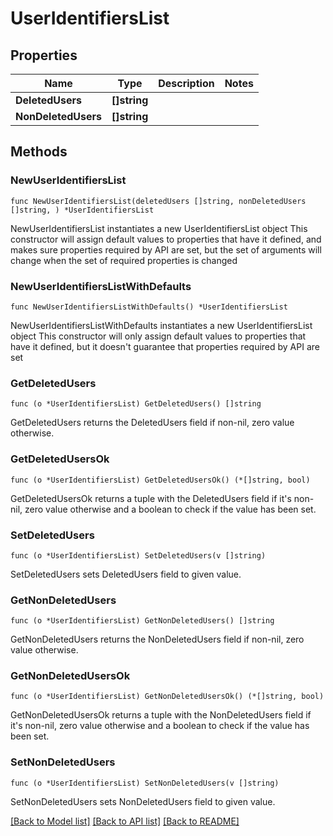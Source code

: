 # UserIdentifiersList

## Properties

Name | Type | Description | Notes
------------ | ------------- | ------------- | -------------
**DeletedUsers** | **[]string** |  | 
**NonDeletedUsers** | **[]string** |  | 

## Methods

### NewUserIdentifiersList

`func NewUserIdentifiersList(deletedUsers []string, nonDeletedUsers []string, ) *UserIdentifiersList`

NewUserIdentifiersList instantiates a new UserIdentifiersList object
This constructor will assign default values to properties that have it defined,
and makes sure properties required by API are set, but the set of arguments
will change when the set of required properties is changed

### NewUserIdentifiersListWithDefaults

`func NewUserIdentifiersListWithDefaults() *UserIdentifiersList`

NewUserIdentifiersListWithDefaults instantiates a new UserIdentifiersList object
This constructor will only assign default values to properties that have it defined,
but it doesn't guarantee that properties required by API are set

### GetDeletedUsers

`func (o *UserIdentifiersList) GetDeletedUsers() []string`

GetDeletedUsers returns the DeletedUsers field if non-nil, zero value otherwise.

### GetDeletedUsersOk

`func (o *UserIdentifiersList) GetDeletedUsersOk() (*[]string, bool)`

GetDeletedUsersOk returns a tuple with the DeletedUsers field if it's non-nil, zero value otherwise
and a boolean to check if the value has been set.

### SetDeletedUsers

`func (o *UserIdentifiersList) SetDeletedUsers(v []string)`

SetDeletedUsers sets DeletedUsers field to given value.


### GetNonDeletedUsers

`func (o *UserIdentifiersList) GetNonDeletedUsers() []string`

GetNonDeletedUsers returns the NonDeletedUsers field if non-nil, zero value otherwise.

### GetNonDeletedUsersOk

`func (o *UserIdentifiersList) GetNonDeletedUsersOk() (*[]string, bool)`

GetNonDeletedUsersOk returns a tuple with the NonDeletedUsers field if it's non-nil, zero value otherwise
and a boolean to check if the value has been set.

### SetNonDeletedUsers

`func (o *UserIdentifiersList) SetNonDeletedUsers(v []string)`

SetNonDeletedUsers sets NonDeletedUsers field to given value.



[[Back to Model list]](../README.md#documentation-for-models) [[Back to API list]](../README.md#documentation-for-api-endpoints) [[Back to README]](../README.md)


